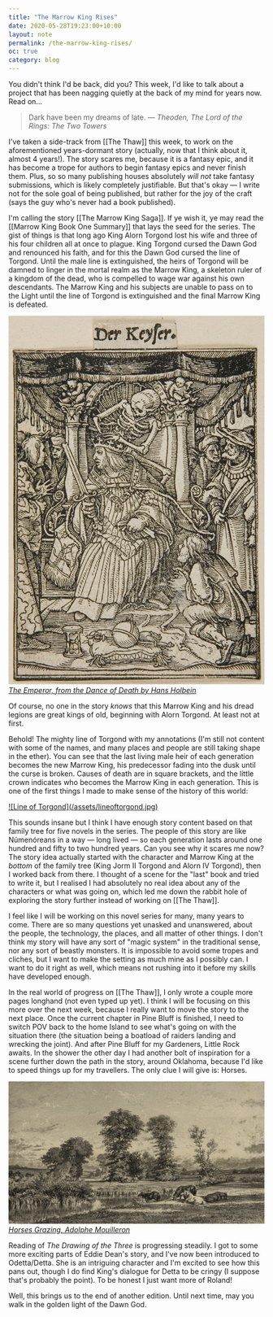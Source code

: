 ```yaml
---
title: "The Marrow King Rises"
date: 2020-05-28T19:23:00+10:00
layout: note
permalink: /the-marrow-king-rises/
oc: true
category: blog
---
```


You didn't think I'd be back, did you? This week, I'd like to talk about a project that has been nagging quietly at the back of my mind for years now. Read on...

<!--more-->

> Dark have been my dreams of late.
> <cite>— Theoden, The Lord of the Rings: The Two Towers</cite>

I've taken a side-track from [[The Thaw]] this week, to work on the aforementioned years-dormant story (actually, now that I think about it, almost 4 years!). The story scares me, because it is a fantasy epic, and it has become a trope for authors to begin fantasy epics and never finish them. Plus, so so many publishing houses absolutely _will not_ take fantasy submissions, which is likely completely justifiable. But that's okay — I write not for the sole goal of being published, but rather for the joy of the craft (says the guy who's never had a book published).

I'm calling the story [[The Marrow King Saga]]. If ye wish it, ye may read the [[Marrow King Book One Summary]] that lays the seed for the series. The gist of things is that long ago King Alorn Torgond lost his wife and three of his four children all at once to plague. King Torgond cursed the Dawn God and renounced his faith, and for this the Dawn God cursed the line of Torgond. Until the male line is extinguished, the heirs of Torgond will be damned to linger in the mortal realm as the Marrow King, a skeleton ruler of a kingdom of the dead, who is compelled to wage war against his own descendants. The Marrow King and his subjects are unable to pass on to the Light until the line of Torgond is extinguished and the final Marrow King is defeated.

![The Emperor, from the Dance of Death by Hans Holbein](/assets/skeletonemperor.jpg)
<cite>[The Emperor, from the Dance of Death by Hans Holbein](https://publicdomainreview.org/collection/hans-holbeins-dance-of-death-1523-5)</cite>

Of course, no one in the story _knows_ that this Marrow King and his dread legions are great kings of old, beginning with Alorn Torgond. At least not at first.

Behold! The mighty line of Torgond with my annotations (I'm still not content with some of the names, and many places and people are still taking shape in the ether). You can see that the last living male heir of each generation becomes the new Marrow King, his predecessor fading into the dusk until the curse is broken. Causes of death are in square brackets, and the little crown indicates who becomes the Marrow King in each generation. This is one of the first things I made to make sense of the history of this world:

<a href="/assets/lineoftorgond.jpg" style="border: 0">
  ![Line of Torgond](/assets/lineoftorgond.jpg)
</a>

This sounds insane but I think I have enough story content based on that family tree for five novels in the series. The people of this story are like Númenóreans in a way — long lived — so each generation lasts around one hundred and fifty to two hundred years. Can you see why it scares me now? The story idea actually started with the character and Marrow King at the _bottom_ of the family tree (King Jorm II Torgond and Alorn IV Torgond), then I worked back from there. I thought of a scene for the "last" book and tried to write it, but I realised I had absolutely no real idea about any of the characters or what was going on, which led me down the rabbit hole of exploring the story further instead of working on [[The Thaw]].

I feel like I will be working on this novel series for many, many years to come. There are so many questions yet unasked and unanswered, about the people, the technology, the places, and all matter of other things. I don't think my story will have any sort of "magic system" in the traditional sense, nor any sort of beastly monsters. It is impossible to avoid some tropes and cliches, but I want to make the setting as much mine as I possibly can. I want to do it right as well, which means not rushing into it before my skills have developed enough.

In the real world of progress on [[The Thaw]], I only wrote a couple more pages longhand (not even typed up yet). I think I will be focusing on this more over the next week, because I really want to move the story to the next place. Once the current chapter in Pine Bluff is finished, I need to switch POV back to the home Island to see what's going on with the situation there (the situation being a boatload of raiders landing and wrecking the joint). And after Pine Bluff for my Gardeners, Little Rock awaits. In the shower the other day I had another bolt of inspiration for a scene further down the path in the story, around Oklahoma, because I'd like to speed things up for my travellers. The only clue I will give is: Horses.

![Horses](/assets/horses.jpg)
<cite>[Horses Grazing, Adolphe Mouilleron](https://www.si.edu/object/horses-grazing:saam_1967.14.56)</cite>

Reading of _The Drawing of the Three_ is progressing steadily. I got to some more exciting parts of Eddie Dean's story, and I've now been introduced to Odetta/Detta. She is an intriguing character and I'm excited to see how this pans out, though I do find King's dialogue for Detta to be cringy (I suppose that's probably the point). To be honest I just want more of Roland!

Well, this brings us to the end of another edition. Until next time, may you walk in the golden light of the Dawn God.

